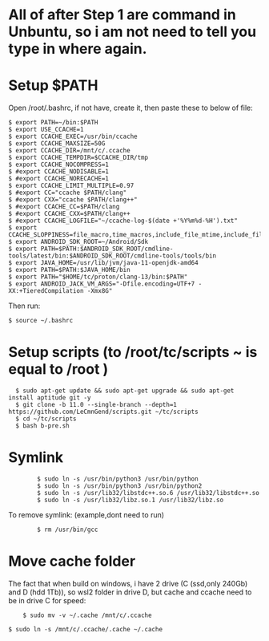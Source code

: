 # All of after Step 1 are command in Unbuntu, so i am not need to tell you type in where again.

# Setup $PATH

Open /root/.bashrc, if not have, create it, then paste these to below of file:

	$ export PATH=~/bin:$PATH
	$ export USE_CCACHE=1
	$ export CCACHE_EXEC=/usr/bin/ccache
	$ export CCACHE_MAXSIZE=50G
	$ export CCACHE_DIR=/mnt/c/.ccache
	$ export CCACHE_TEMPDIR=$CCACHE_DIR/tmp
	$ export CCACHE_NOCOMPRESS=1
	$ #export CCACHE_NODISABLE=1
	$ #export CCACHE_NORECACHE=1
	$ export CCACHE_LIMIT_MULTIPLE=0.97
	$ #export CC="ccache $PATH/clang"
	$ #export CXX="ccache $PATH/clang++"
	$ #export CCACHE_CC=$PATH/clang
	$ #export CCACHE_CXX=$PATH/clang++
	$ #export CCACHE_LOGFILE="~/ccache-log-$(date +'%Y%m%d-%H').txt"
	$ export CCACHE_SLOPPINESS=file_macro,time_macros,include_file_mtime,include_file_ctime,file_stat_matches
	$ export ANDROID_SDK_ROOT=~/Android/Sdk
	$ export PATH=$PATH:$ANDROID_SDK_ROOT/cmdline-tools/latest/bin:$ANDROID_SDK_ROOT/cmdline-tools/tools/bin
	$ export JAVA_HOME=/usr/lib/jvm/java-11-openjdk-amd64
	$ export PATH=$PATH:$JAVA_HOME/bin
	$ export PATH="$HOME/tc/proton/clang-13/bin:$PATH"
	$ export ANDROID_JACK_VM_ARGS="-Dfile.encoding=UTF+7 -XX:+TieredCompilation -Xmx8G"

Then run:

 	$ source ~/.bashrc


# Setup scripts (to /root/tc/scripts ~ is equal to /root )
     
      $ sudo apt-get update && sudo apt-get upgrade && sudo apt-get install aptitude git -y 
      $ git clone -b 11.0 --single-branch --depth=1 https://github.com/LeCmnGend/scripts.git ~/tc/scripts
      $ cd ~/tc/scripts
      $ bash b-pre.sh
      
      
# Symlink

			$ sudo ln -s /usr/bin/python3 /usr/bin/python		
			$ sudo ln -s /usr/bin/python3 /usr/bin/python2
			$ sudo ln -s /usr/lib32/libstdc++.so.6 /usr/lib32/libstdc++.so				
			$ sudo ln -s /usr/lib32/libz.so.1 /usr/lib32/libz.so
			
  
  To remove symlink: (example,dont need to run)
  
			$ rm /usr/bin/gcc
      
# Move cache folder

The fact that when build on windows, i have 2 drive (C (ssd,only 240Gb) and D (hdd 1Tb)), 
so wsl2 folder in drive D, but cache and ccache need to be in drive C for speed: 
     
    	$ sudo mv -v ~/.cache /mnt/c/.ccache
			
	$ sudo ln -s /mnt/c/.ccache/.cache ~/.cache  


      
  

